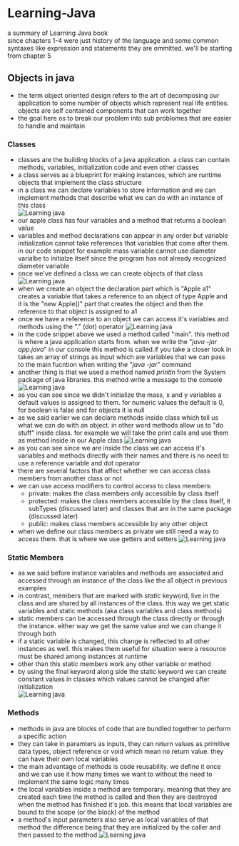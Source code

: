 # Learning-Java
a summary of Learning Java book<br />
since chapters 1-4 were just history of the language and some common syntaxes like expression and statements they are ommitted. we'll be starting from chapter 5

## Objects in java
* the term object oriented design refers to the art of decomposing our application to some number of objects which represent real life entities. objects are self contained components that can work together
* the goal here os to break our problem into sub problomes that are easier to handle and maintain
### Classes
* classes are the building blocks of a java application. a class can contain methods, variables, initialization code and even other classes
* a class serves as a blueprint for making instances, which are runtime objects that implement the class structure
* in a class we can declare variables to store information and we can implement methods that describe what we can do with an instance of this class<br />
![Learning java](https://github.com/Sina-karimi81/Learning-Java/assets/83176938/4b52f5ea-54df-4f06-841c-67737eb7933e)
* our apple class has four variables and a method that returns a boolean value
* variables and method declarations can appear in any order but variable initialization cannot take references that variables that come after them. in our code snippet for example mass variable cannot use diameter varialbe to initialze itself since the program has not already recognized diameter variable
* once we've defined a class we can create objects of that class
![Learning java](https://github.com/Sina-karimi81/Learning-Java/assets/83176938/aba1d843-6b82-416a-8298-979882ae7e1c)
* when we create an object the declaration part which is "Apple a1" creates a variable that takes a reference to an object of type Apple and it is the "new Apple()" part that creates the object and then the reference to that object is assigned to a1
* once we have a reference to an object we can access it's variables and methods using the "." (dot) operator
![Learning java](https://github.com/Sina-karimi81/Learning-Java/assets/83176938/207858e5-b0b8-4506-9c42-cea13da49100)
* in the code snippet above we used a method called "main". this method is where a java application starts from. when we write the "*java -jar app.java*" in our console this method is called.if you take a closer look in takes an array of strings as input which are variables that we can pass to the main fucntion when writing the "*java -jar*" command
* another thing is that we used a method named *println* from the System package of java libraries. this method write a message to the console<br />
![Learning java](https://github.com/Sina-karimi81/Learning-Java/assets/83176938/1e9868a1-593e-4a79-9dd1-5cd60fe3147e)
* as you can see since we didn't initialize the mass, x and y variables a default values is assigned to them. for numeric values the default is 0, for boolean is false and for objects it is null
* as we said earlier we can declare methods inside class which tell us what we can do with an object. in other word methods allow us to "do stuff" inside class. for example we will take the print calls and use them as method inside in our Apple class
![Learning java](https://github.com/Sina-karimi81/Learning-Java/assets/83176938/c9f73008-9d7e-449d-8d85-c5d6353050c5)
* as you can see since we are inside the class we can access it's variables and methods directly with their names and there is no need to use a reference variable and dot operator
* there are several factors that affect whether we can access class members from another class or not
* we can use access modifiers to control access to class members:
    - private: makes the class members only accessible by class itself
    - protected: makes the class members accessible by the class itself, it subTypes (discussed later) and classes that are in the same package (discussed later)
    - public: makes class members accessible by any other object
* when we define our class members as private we still need a way to access them. that is where we use getters and setters
![Learning java](https://github.com/Sina-karimi81/Learning-Java/assets/83176938/35172942-d416-4ebf-b026-4a190d13d749)
### Static Members
* as we said before instance variables and methods are associated and accessed through an instance of the class like the a1 object in previous examples
* in contrast, members that are marked with *static* keyword, live in the class and are shared by all instances of the class. this way we get static variables and static methods (aka class variables and class methods)
* static members can be accessed through the class directly or through the instance. either way we get the same value and we can change it through both
* if a static variable is changed, this change is reflected to all other instances as well. this makes them useful for situation were a resource must be shared among instances at runtime
* other than this static members work any other variable or method
* by using the final keyword along side the static keyword we can create constant values in classes which values cannot be changed after initialization<br />
![Learning java](https://github.com/Sina-karimi81/Learning-Java/assets/83176938/c7fc41e6-9bcd-4af1-b446-acfab306d386)
### Methods
* methods in java are blocks of code that are bundled together to perform a specific action
* they can take in paramters as inputs, they can return values as primitive data types, object reference or void which mean no return value. they can have their own local variables
* the main advantage of methods is code reusability. we define it once and we can use it how many times we want to without the need to implement the same logic many times
* the local variables inside a method are temporary. meaning that they are created each time the method is called and then they are destroyed when the method has finished it's job. this means that local variables are bound to the scope (or the block) of the method
* a method's input parameters also serve as local variables of that method the difference being that they are initialized by the caller and then passed to the method
![Learning java](https://github.com/Sina-karimi81/Learning-Java/assets/83176938/41224226-d547-4a1c-9e49-8b73811460e0)
